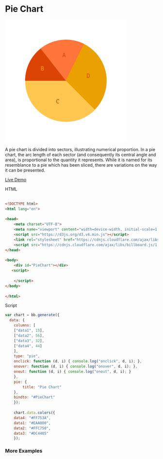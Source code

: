 # Pie Chart

![image](assets/image.png)

A pie chart is divided into sectors, illustrating numerical proportion. In a pie chart, the arc length of each sector (and consequently its central angle and area), is proportional to the quantity it represents. While it is named for its resemblance to a pie which has been sliced, there are variations on the way it can be presented.

[Live Demo](http://geoviz.ceoas.oregonstate.edu/neocarto/modules/charts/pie/index.html)

HTML

```html

<!DOCTYPE html>
<html lang="en">

<head>
    <meta charset="UTF-8">
    <meta name="viewport" content="width=device-width, initial-scale=1.0">
    <script src="https://d3js.org/d3.v4.min.js"></script>
    <link rel="stylesheet" href="https://cdnjs.cloudflare.com/ajax/libs/billboard.js/1.3.0/billboard.min.css">
    <script src="https://cdnjs.cloudflare.com/ajax/libs/billboard.js/1.3.0/billboard.js"></script>
</head>

<body>
    <div id="PieChart"></div>
   <script>

    </script>
</body>

</html>
```

Script

```javascript
var chart = bb.generate({
  data: {
    columns: [
	["data1", 15],
	["data2", 56],
    ["data3", 32],
    ["data4", 44]
    ],
    type: "pie",
    onclick: function (d, i) { console.log("onclick", d, i); },
    onover: function (d, i) { console.log("onover", d, i); },
    onout: function (d, i) { console.log("onout", d, i); }
    },
    pie: {
        title: "Pie Chart"
    },
    bindto: "#PieChart"
    });

    chart.data.colors({
    data4: "#FF753A",
    data1: "#EAA000",
    data2: "#FFC750",
    data3: "#DC4405"
    });
```

### More Examples
